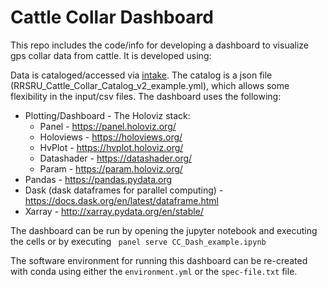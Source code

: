 # Cattle Collar Dashboard

This repo includes the code/info for developing a dashboard to visualize gps collar data from cattle. It is developed using:

Data is cataloged/accessed via [intake](https://github.com/intake/intake). The catalog is a json file (RRSRU_Cattle_Collar_Catalog_v2_example.yml), which allows some flexibility in the input/csv files.
The dashboard uses the following:
  * Plotting/Dashboard - The Holoviz stack:
    * Panel - https://panel.holoviz.org/
    * Holoviews - https://holoviews.org/
    * HvPlot - https://hvplot.holoviz.org/
    * Datashader - https://datashader.org/
    * Param - https://param.holoviz.org/
  * Pandas - https://pandas.pydata.org
  * Dask (dask dataframes for parallel computing) - https://docs.dask.org/en/latest/dataframe.html
  * Xarray - http://xarray.pydata.org/en/stable/
  
The dashboard can be run by opening the jupyter notebook and executing the cells or by executing ``` panel serve CC_Dash_example.ipynb```

The software environment for running this dashboard can be re-created with conda using either the ```environment.yml``` or the ```spec-file.txt``` file.
